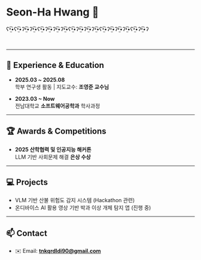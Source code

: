 # Seon-Ha Hwang 🙂
ʕ•̫͡•ʕ•̫͡•ʔ•̫͡•ʔ•̫͡•ʕ•̫͡•ʔ•̫͡•ʔ•̫͡•ʔ•̫͡•ʕ•̫͡•ʔ•̫͡•ʔ•̫͡•ʔ•̫͡•ʕ•̫͡•ʔ•̫͡•ʔ•̫͡•ʔ•̫͡•ʕ•̫͡•ʔ•̫͡•ʔ

<br />

---

## 📌 Experience & Education

- **2025.03 ~ 2025.08**  
  학부 연구생 활동 | 지도교수: **조영준 교수님**

- **2023.03 ~ Now**  
  전남대학교 **소프트웨어공학과** 학사과정

---

## 🏆 Awards & Competitions
- **2025 산학협력 및 인공지능 해커톤**  
  LLM 기반 사회문제 해결 **은상 수상**

---

## 💻 Projects
- VLM 기반 산불 위험도 감지 시스템 (Hackathon 관련)  
- 온디바이스 AI 활용 영상 기반 박과 이상 개체 탐지 앱 (진행 중)

---

## 📫 Contact
- ✉️ Email: **tnkqrdldi90@gmail.com**

<br />
